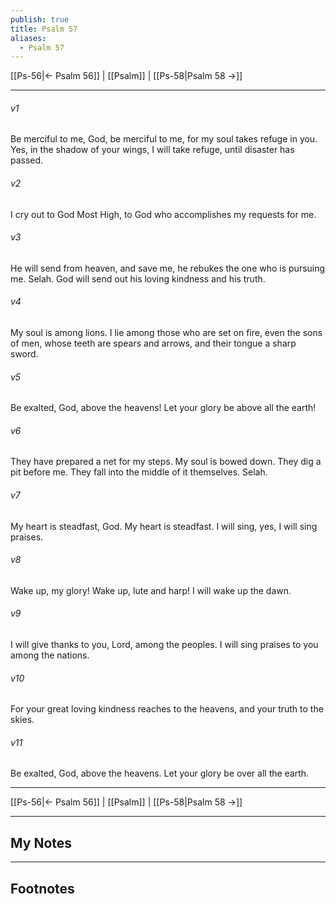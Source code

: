 ```yaml
---
publish: true
title: Psalm 57
aliases:
  - Psalm 57
---
```


[[Ps-56|← Psalm 56]] | [[Psalm]] | [[Ps-58|Psalm 58 →]]
***



###### v1 
Be merciful to me, God, be merciful to me, for my soul takes refuge in you. Yes, in the shadow of your wings, I will take refuge, until disaster has passed. 

###### v2 
I cry out to God Most High, to God who accomplishes my requests for me. 

###### v3 
He will send from heaven, and save me, he rebukes the one who is pursuing me. Selah. God will send out his loving kindness and his truth. 

###### v4 
My soul is among lions. I lie among those who are set on fire, even the sons of men, whose teeth are spears and arrows, and their tongue a sharp sword. 

###### v5 
Be exalted, God, above the heavens! Let your glory be above all the earth! 

###### v6 
They have prepared a net for my steps. My soul is bowed down. They dig a pit before me. They fall into the middle of it themselves. Selah. 

###### v7 
My heart is steadfast, God. My heart is steadfast. I will sing, yes, I will sing praises. 

###### v8 
Wake up, my glory! Wake up, lute and harp! I will wake up the dawn. 

###### v9 
I will give thanks to you, Lord, among the peoples. I will sing praises to you among the nations. 

###### v10 
For your great loving kindness reaches to the heavens, and your truth to the skies. 

###### v11 
Be exalted, God, above the heavens. Let your glory be over all the earth.

***
[[Ps-56|← Psalm 56]] | [[Psalm]] | [[Ps-58|Psalm 58 →]]

---
## My Notes

---
## Footnotes